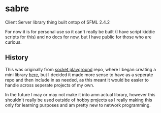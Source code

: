 # sabre

Client Server library thing built ontop of SFML 2.4.2

For now it is for personal use so it can't really be built (I have script kiddie scripts for this) and no docs for now, but I have public for those who are curious.

## History

This was originally from [socket playground](https://github.com/Hopson97/socket-playground) repo, where I began creating a mini library [here](https://github.com/Hopson97/socket-playground/tree/527e13209ab201c636887df440ddf59d33fbaf8d/udp-rect-keys/lib/libnet), but I decided it made more sense to have as a seperate repo and then include in as needed, as this meant it would be easier to handle across seperate projects of my own.

In the future I may or may not make it into amn actual library, however this shouldn't really be used outside of hobby projects as I really making this only for learning purposes and am pretty new to network programming.